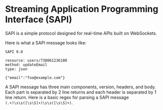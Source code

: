 # Streaming Application Programming Interface (SAPI)
SAPI is a simple protocol designed for real-time APIs built on WebSockets.

Here is what a SAPI message looks like:
```
SAPI 0.0

resource: users/738061236180
method: updateEmail
type: json

{"email":"foo@example.com"}
```

A SAPI message has three main components, version, headers, and body. Each part is separated by 2 line returns and each header is separated by 1 line return. Here is a basic regex for parsing a SAPI message ```(.+)\s\s([\s\S]+)\s\s([\s\S]+)```.
